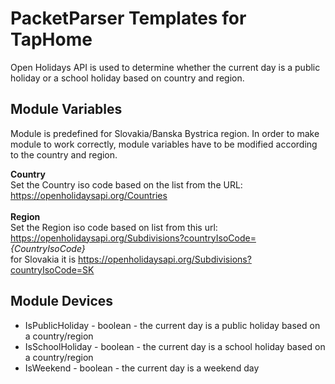 # PacketParser Templates for TapHome

Open Holidays API is used to determine whether the current day is a public holiday or a school holiday based on country and region.

## Module Variables
Module is predefined for Slovakia/Banska Bystrica region.
In order to make module to work correctly, module variables have to be modified according to the country and region.

<b>Country</b><br/>
Set the Country iso code based on the list from the URL: https://openholidaysapi.org/Countries<br/><br/>
<b>Region</b><br/>
Set the Region iso code based on list from this url: https://openholidaysapi.org/Subdivisions?countryIsoCode=<i>{CountryIsoCode}</i> <br/>
for Slovakia it is https://openholidaysapi.org/Subdivisions?countryIsoCode=SK

## Module Devices
<ul>
<li>IsPublicHoliday - boolean - the current day is a public holiday based on a country/region</li>
<li>IsSchoolHoliday - boolean - the current day is a school holiday based on a country/region</li>
<li>IsWeekend - boolean - the current day is a weekend day</li>
</ul>


